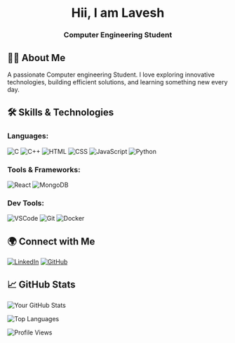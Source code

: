 <h1 align="center">Hii, I am Lavesh</h1>
<h3 align="center">Computer Engineering Student</h3>

## 👨‍💻 About Me

A passionate Computer engineering Student. I love exploring innovative technologies, building efficient solutions, and learning something new every day. 

## 🛠️ Skills & Technologies

### Languages:
![C](https://img.shields.io/badge/-C-A8B9CC?logo=c&logoColor=white&style=flat-square)
![C++](https://img.shields.io/badge/-C%2B%2B-00599C?logo=c%2B%2B&logoColor=white&style=flat-square)
![HTML](https://img.shields.io/badge/-HTML5-E34F26?logo=html5&logoColor=white&style=flat-square)
![CSS](https://img.shields.io/badge/-CSS3-1572B6?logo=css3&logoColor=white&style=flat-square)
![JavaScript](https://img.shields.io/badge/-JavaScript-F7DF1E?logo=javascript&logoColor=black&style=flat-square)
![Python](https://img.shields.io/badge/-Python-3776AB?logo=python&logoColor=white&style=flat-square)

### Tools & Frameworks:
![React](https://img.shields.io/badge/-React-61DAFB?logo=react&logoColor=white&style=flat-square)
![MongoDB](https://img.shields.io/badge/-MongoDB-47A248?logo=mongodb&logoColor=white&style=flat-square)

### Dev Tools:
![VSCode](https://img.shields.io/badge/-VSCode-007ACC?logo=visualstudiocode&logoColor=white&style=flat-square)
![Git](https://img.shields.io/badge/-Git-F05032?logo=git&logoColor=white&style=flat-square)
![Docker](https://img.shields.io/badge/-Docker-2496ED?logo=docker&logoColor=white&style=flat-square)



## 🌍 Connect with Me

[![LinkedIn](https://img.shields.io/badge/-LinkedIn-0A66C2?logo=linkedin&logoColor=white&style=flat-square)](https://www.linkedin.com/in/laveshavhad/)
[![GitHub](https://img.shields.io/badge/-GitHub-181717?logo=github&logoColor=white&style=flat-square)](https://github.com/LaveshAvhad)


## 📈 GitHub Stats

![Your GitHub Stats](https://github-readme-stats.vercel.app/api?username=LaveshAvhad&show_icons=true&theme=radical)

![Top Languages](https://github-readme-stats.vercel.app/api/top-langs/?username=LaveshAvhad&layout=compact&theme=radical)


![Profile Views](https://komarev.com/ghpvc/?username=LaveshAvhad&label=Profile%20Views&color=0e75b6&style=flat)

